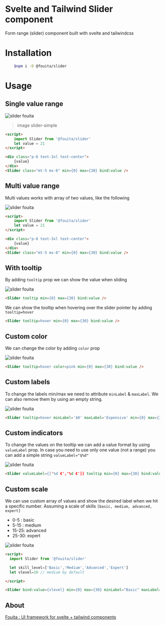 # Svelte and Tailwind Slider component

Form range (slider) component built with svelte and tailwindcss

# Installation
```bash
    $npm i -D @fouita/slider
```

# Usage

## Single value range

![slider fouita](https://cdn.fouita.com/assets/pics/template/slider/slider-simple.jpg)

> image slider-simple


```html
<script>
	import Slider from '@fouita/slider'					
	let value = 21
</script>

<div class="p-6 text-3xl text-center">
	{value}	
</div>
<Slider class="mt-5 mx-6" min={0} max={30} bind:value />
```

## Multi value range

Multi values works with array of two values, like the following

![slider fouita](https://cdn.fouita.com/assets/pics/template/slider/slider-range.jpg)

```html
<script>
	import Slider from '@fouita/slider'					
	let value = 21
</script>

<div class="p-6 text-3xl text-center">
	{value}	
</div>
<Slider class="mt-5 mx-6" min={0} max={30} bind:value />
```

## With tooltip

By adding `tooltip` prop we can show the value when sliding

![slider fouita](https://cdn.fouita.com/assets/pics/template/slider/slider-tooltip.jpg)


```html
<Slider tooltip min={0} max={30} bind:value />
```

We can show the tooltip when hovering over the slider pointer by adding `tooltip=hover`

```html
<Slider tooltip=hover min={0} max={30} bind:value />
```

## Custom color

We can change the color by adding `color` prop

![slider fouita](https://cdn.fouita.com/assets/pics/template/slider/slider-pink.jpg)

```html
<Slider tooltip=hover color=pink min={0} max={30} bind:value />
```

## Custom labels

To change the labels min/max we need to attribute `minLabel` & `maxLabel`. We can also remove them by using an empty string.

![slider fouita](https://cdn.fouita.com/assets/pics/template/slider/slider-mlabel.jpg)

```html
<Slider tooltip=hover minLabel='$0' maxLabel='Expensive' min={0} max={30} bind:value />
```

## Custom indicators 

To change the values on the tooltip we can add a value format by using `valueLabel` prop.
In case you need to use only one value (not a range) you can add a simple string `valueLabel="$%d"`

![slider fouita](https://cdn.fouita.com/assets/pics/template/slider/slider-vlabel.jpg)

```html
<Slider valueLabel={['%d €','%d €']} tooltip min={0} max={30} bind:value />
```

## Custom scale

We can use custom array of values and show the desired label when we hit a specific number.
Assuming a scale of skills `[basic, medium, advanced, expert]`

* 0-5 : basic 
* 5-15 : medium
* 15-25: advanced
* 25-30: expert

![slider fouita](https://cdn.fouita.com/assets/pics/template/slider/slider-scale.jpg)

```html
<script>
  import Slider from '@fouita/slider'

  let skill_level=['Basic','Medium','Advanced','Expert']
  let vlevel=10 // medium by default 

</script>

<Slider bind:value={vlevel} min={0} max={30} minLabel="Basic" maxLabel="Expert" valueLabel={skill_level[Math.round(vlevel/10)]} tooltip="hover" />

```



## About

[Fouita : UI framework for svelte + tailwind components](https://fouita.com)


